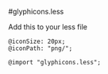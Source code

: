 #glyphicons.less

Add this to your less file

    @iconSize: 20px;
    @iconPath: "png/";

    @import "glyphicons.less";
